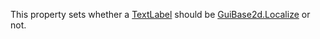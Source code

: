 This property sets whether a [TextLabel](https://developer.roblox.com/en-us/api-reference/class/TextLabel) should be [GuiBase2d.Localize](https://developer.roblox.com/en-us/api-reference/property/GuiBase2d/Localize) or not.